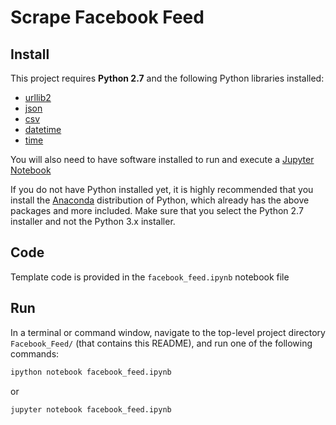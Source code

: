 # Scrape Facebook Feed

## Install

This project requires **Python 2.7** and the following Python libraries installed:

- [urllib2](https://docs.python.org/2/library/urllib2.html)
- [json](https://docs.python.org/2/library/json.html)
- [csv](https://docs.python.org/2/library/csv.html)
- [datetime](https://docs.python.org/2/library/datetime.html)
- [time](https://docs.python.org/2/library/time.html)

You will also need to have software installed to run and execute a [Jupyter Notebook](http://ipython.org/notebook.html)

If you do not have Python installed yet, it is highly recommended that you install the [Anaconda](http://continuum.io/downloads) distribution of Python, which already has the above packages and more included. Make sure that you select the Python 2.7 installer and not the Python 3.x installer.

## Code

Template code is provided in the `facebook_feed.ipynb` notebook file

## Run

In a terminal or command window, navigate to the top-level project directory `Facebook_Feed/` (that contains this README), and run one of the following commands:

```bash
ipython notebook facebook_feed.ipynb
```  
or
```bash
jupyter notebook facebook_feed.ipynb
```
